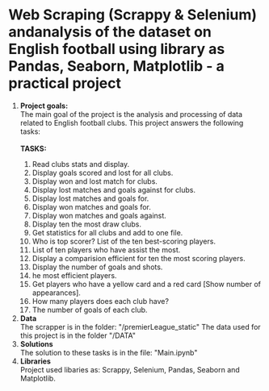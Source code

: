<h1><b>Web Scraping (Scrappy & Selenium) andanalysis of the dataset on English football using library as Pandas, Seaborn, Matplotlib</b> - a practical project</h1>


<ol>
	<li><b>Project goals:</b></li>
	The main goal of the project is the analysis and processing of data related to English football clubs. This project 
	answers the following tasks: 	
	<br></br>
	<b>TASKS: </b>
	<ol>
		<li>Read clubs stats and display.</li>
		<li>Display goals scored and lost for all clubs.</li>
		<li>Display won and lost match for clubs.</li>
		<li>Display lost matches and goals against for clubs.</li>
		<li>Display lost matches and goals for.</li>
		<li>Display won matches and goals for.</li>
		<li>Display won matches and goals against.</li>
		<li>Display ten the most draw clubs.</li>
		<li>Get statistics for all clubs and add to one file.</li>
		<li>Who is top scorer? List of the ten best-scoring players.</li>
		<li>List of ten players who have assist the most.</li>
		<li>Display a comparision efficient for ten the most scoring players.</li>
		<li>Display the number of goals and shots.</li>
		<li>he most efficient players.</li>
		<li>Get players who have a yellow card and a red card [Show number of appearances].</li>
		<li>How many players does each club have?</li>
		<li>The number of goals of each club.</li>
	</ol>
	<li><b>Data</b></li>
	The scrapper is in the folder: "/premierLeague_static" 
	The data used for this project is in the folder "/DATA"
	<li><b>Solutions</b></li>
	The solution to these tasks is in the file: "Main.ipynb"
	<li><b>Libraries</b></li>
	Project used libaries as: Scrappy, Selenium, Pandas, Seaborn and Matplotlib.
</ol>

